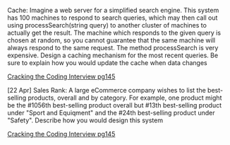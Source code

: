 Cache: Imagine a web server for a simplified search engine. This system has 100 machines to respond to search queries, which may then call out using processSearch(string query) to another cluster of machines to actually get the result. The machine which responds to the given query is chosen at random, so you cannot guarantee that the same machine will always respond to the same request. The method processSearch is very expensive. Design a caching mechanism for the most recent queries. Be sure to explain how you would update the cache when data changes

[Cracking the Coding Interview pg145](https://www.amazon.com/Cracking-Coding-Interview-Programming-Questions/dp/0984782850)


[22 Apr]
Sales Rank: A large eCommerce company wishes to list the best-selling products, overall and by category. For example, one product might be the #1056th best-selling product overall but #13th best-selling product under "Sport and Equiqment" and the #24th best-selling product under "Safety". Describe how you would design this system

[Cracking the Coding Interview pg145](https://www.amazon.com/Cracking-Coding-Interview-Programming-Questions/dp/0984782850)
